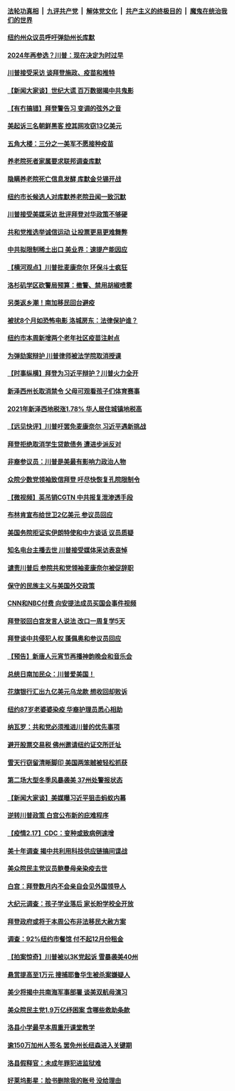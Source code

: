 ####  [法轮功真相](../../../../basic/blob/master/README.md?t=02190031) &nbsp;|&nbsp; [九评共产党](../../../../9ping.md/blob/master/README.md?t=02190031) &nbsp;|&nbsp; [解体党文化](../../../../jtdwh.md/blob/master/README.md?t=02190031)  &nbsp;|&nbsp; [共产主义的终极目的](../../../../gczydzjmd.md/blob/master/README.md?t=02190031) &nbsp;|&nbsp; [魔鬼在统治我们的世界](../../../../mgztzwmdsj.md/blob/master/README.md?t=02190031) 

#### [纽约州众议员呼吁弹劾州长库默](../pages/nsc412/n12759247.md?t=02190031) 

#### [2024年再参选？川普：现在决定为时过早](../pages/nsc412/n12760382.md?t=02190031) 

#### [川普接受采访 谈拜登施政、疫苗和推特](../pages/nsc412/n12760324.md?t=02190031) 

#### [【新闻大家谈】世纪大谎 百万数据揭中共鬼影](../pages/nsc412/n12760317.md?t=02190031) 

#### [【有冇搞错】拜登警告习 变调的弦外之音](../pages/nsc412/n12758743.md?t=02190031) 

#### [美起诉三名朝鲜黑客 控其网攻窃13亿美元](../pages/nsc412/n12759720.md?t=02190031) 

#### [五角大楼：三分之一美军不愿接种疫苗](../pages/nsc412/n12759389.md?t=02190031) 

#### [养老院死者家属要求联邦调查库默](../pages/nsc412/n12759230.md?t=02190031) 

#### [隐瞒养老院死亡信息发酵 库默金兑锡开战](../pages/nsc412/n12759255.md?t=02190031) 

#### [纽约市长候选人对库默养老院丑闻一致沉默](../pages/nsc412/n12759250.md?t=02190031) 

#### [川普接受美媒采访 批评拜登对华政策不够硬](../pages/nsc412/n12758500.md?t=02190031) 

#### [共和党推选举诚信运动 让投票更易更难舞弊](../pages/nsc412/n12758958.md?t=02190031) 

#### [中共拟限制稀土出口 美业界：速提产能因应](../pages/nsc412/n12759046.md?t=02190031) 

#### [【横河观点】川普批麦康奈尔 环保斗士疯狂](../pages/nsc412/n12758773.md?t=02190031) 

#### [洛杉矶学区砍警局预算：撤警、禁用胡椒喷雾](../pages/nsc412/n12759089.md?t=02190031) 

#### [另类返乡潮！南加移民回台避疫](../pages/nsc412/n12759041.md?t=02190031) 

#### [被扰8个月如恐怖电影 洛城房东：法律保护谁？](../pages/nsc412/n12758753.md?t=02190031) 

#### [纽约市本周新增两个老年社区疫苗注射点](../pages/nsc412/n12758449.md?t=02190031) 

#### [为弹劾案辩护 川普律师被法学院取消授课](../pages/nsc412/n12758687.md?t=02190031) 

#### [【时事纵横】拜登为习近平辩护？川普火力全开](../pages/nsc412/n12758278.md?t=02190031) 

#### [新泽西州长取消禁令 父母可观看孩子们体育赛事](../pages/nsc412/n12758731.md?t=02190031) 

#### [2021年新泽西地税涨1.78% 华人居住城镇地税高](../pages/nsc412/n12758700.md?t=02190031) 

#### [【远见快评】川普吁罢免麦康奈尔 习近平遇新挑战](../pages/nsc412/n12758625.md?t=02190031) 

#### [拜登拒绝取消学生贷款债务 遭进步派反对](../pages/nsc412/n12758646.md?t=02190031) 

#### [非裔参议员：川普是美最有影响力政治人物](../pages/nsc412/n12758567.md?t=02190031) 

#### [众院少数党领袖致信拜登 吁尽快恢复孔院限制令](../pages/nsc412/n12758427.md?t=02190031) 

#### [【微视频】英吊销CGTN 中共报复泄渗透手段](../pages/nsc412/n12757999.md?t=02190031) 

#### [布林肯宣布给世卫2亿美元 参议员回应](../pages/nsc412/n12758412.md?t=02190031) 

#### [美国务院拒证实伊朗特使和中方谈话 议员质疑](../pages/nsc412/n12758463.md?t=02190031) 

#### [知名电台主播去世 川普接受媒体采访表哀悼](../pages/nsc412/n12758415.md?t=02190031) 

#### [谴责川普后 参院共和党领袖麦康奈尔被促辞职](../pages/nsc412/n12758351.md?t=02190031) 

#### [保守的民族主义与美国外交政策](../pages/nsc412/n12757926.md?t=02190031) 

#### [CNN和NBC付费 向安提法成员买国会事件视频](../pages/nsc412/n12758230.md?t=02190031) 

#### [拜登驳回白宫发言人说法 改口一周复学5天](../pages/nsc412/n12758169.md?t=02190031) 

#### [拜登谈中共侵犯人权 蓬佩奥和参议员回应](../pages/nsc412/n12758188.md?t=02190031) 

#### [【预告】新唐人元宵节再播神韵晚会和音乐会](../pages/nsc412/n12758051.md?t=02190031) 

#### [总统日南加民众：川普爱美国！](../pages/nsc412/n12758263.md?t=02190031) 

#### [花旗银行汇出九亿美元乌龙款 想收回却败诉](../pages/nsc412/n12757094.md?t=02190031) 

#### [纽约87岁老婆婆染疫 华裔护理员悉心相助](../pages/nsc412/n12757118.md?t=02190031) 

#### [纳瓦罗：共和党必须推进川普的优先事项](../pages/nsc412/n12758043.md?t=02190031) 

#### [避开股票交易税 佛州邀请纽约证交所迁址](../pages/nsc412/n12758007.md?t=02190031) 

#### [雪天行窃留清晰脚印 美国两笨贼被轻松抓获](../pages/nsc412/n12757446.md?t=02190031) 

#### [第二场大型冬季风暴袭美 37州处警报状态](../pages/nsc412/n12757996.md?t=02190031) 

#### [【新闻大家谈】美媒曝习近平狙击蚂蚁内幕](../pages/nsc412/n12758002.md?t=02190031) 

#### [逆转川普政策 白宫公布新的庇难程序](../pages/nsc412/n12757975.md?t=02190031) 

#### [【疫情2.17】CDC：变种或致病例速增](../pages/nsc412/n12757501.md?t=02190031) 

#### [美十年调查 揭中共利用科技供应链搞间谍战](../pages/nsc412/n12752761.md?t=02190031) 

#### [美众院民主党议员鲍曼母亲染疫去世](../pages/nsc412/n12757540.md?t=02190031) 

#### [白宫：拜登数月内不会亲自会见外国领导人](../pages/nsc412/n12757403.md?t=02190031) 

#### [大纪元调查：孩子学业落后 家长盼学校全开放](../pages/nsc412/n12757331.md?t=02190031) 

#### [拜登政府或将于本周公布非法移民大赦方案](../pages/nsc412/n12756973.md?t=02190031) 

#### [调查：92%纽约市餐馆 付不起12月份租金](../pages/nsc412/n12757114.md?t=02190031) 

#### [【拍案惊奇】川普被以3K党起诉 雪暴袭美40州](../pages/nsc412/n12756815.md?t=02190031) 

#### [悬赏提高至1万元 搜捕耶鲁华生被杀案嫌疑人](../pages/nsc412/n12756963.md?t=02190031) 

#### [美少将揭中共南海军事部署 谈美双航母演习](../pages/nsc412/n12755057.md?t=02190031) 

#### [美众院民主党1.9万亿纾困案 含哪些救助条款](../pages/nsc412/n12756761.md?t=02190031) 

#### [洛县小学最早本周重开课堂教学](../pages/nsc412/n12756953.md?t=02190031) 

#### [逾150万加州人签名 罢免州长纽森进入关键期](../pages/nsc412/n12756905.md?t=02190031) 

#### [洛县假释官：未成年罪犯进监狱难](../pages/nsc412/n12756864.md?t=02190031) 

#### [好莱坞影星：脸书删除我的账号 没给理由](../pages/nsc412/n12756775.md?t=02190031) 

